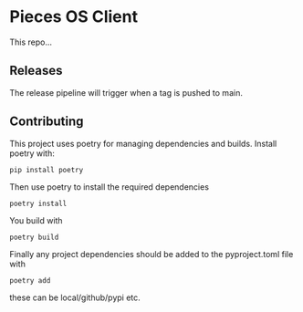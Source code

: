 # Pieces OS Client

This repo...

## Releases
The release pipeline will trigger when a tag is pushed to main.
## Contributing

This project uses poetry for managing dependencies and builds. Install poetry with:
```shell
pip install poetry
```

Then use poetry to install the required dependencies
```shell
poetry install
```

You build with 
```shell
poetry build
```

Finally any project dependencies should be added to the pyproject.toml file with
```shell
poetry add 
```

these can be local/github/pypi etc.